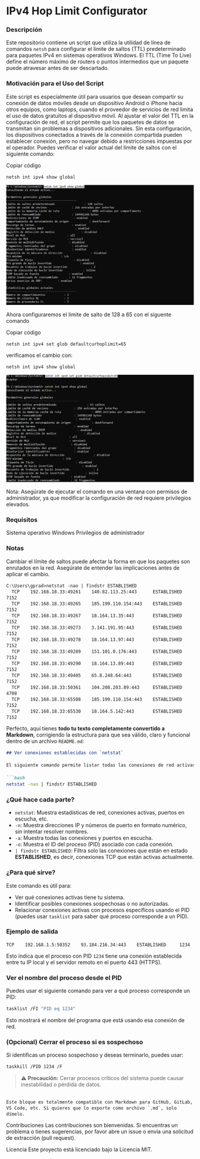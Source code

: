 # IPv4 Hop Limit Configurator

### Descripción

Este repositorio contiene un script que utiliza la utilidad de línea de comandos `netsh` para configurar el límite de saltos (TTL) predeterminado para paquetes IPv4 en sistemas operativos Windows. El TTL (Time To Live) define el número máximo de routers o puntos intermedios que un paquete puede atravesar antes de ser descartado.

### Motivación para el Uso del Script

Este script es especialmente útil para usuarios que desean compartir su conexión de datos móviles desde un dispositivo Android o iPhone hacia otros equipos, como laptops, cuando el proveedor de servicios de red limita el uso de datos gratuitos al dispositivo móvil. Al ajustar el valor del TTL en la configuración de red, el script permite que los paquetes de datos se transmitan sin problemas a dispositivos adicionales. Sin esta configuración, los dispositivos conectados a través de la conexión compartida pueden establecer conexión, pero no navegar debido a restricciones impuestas por el operador.
Puedes verificar el valor actual del límite de saltos con el siguiente comando:

Copiar código
```shell
netsh int ipv4 show global
```
![Output del comando netsh int ipv4 show global](https://github.com/gpradinett/ipv4-hop-limit-configurator/raw/main/image/netsh%20int%20ipv4%20show%20global.png)

Ahora configuraremos el limite de salto de 128 a 65 con el siguente comando 

Copiar código
```shell
netsh int ipv4 set glob defaultcurhoplimit=65
```
verificamos el cambio con:
```shell
netsh int ipv4 show global
```
![Ejemplo de comando netsh int ipv4 set glob defaultcurhoplimit=65](https://github.com/gpradinett/ipv4-hop-limit-configurator/raw/main/image/netsh%20int%20ipv4%20set%20glob%20defaultcurhoplimit%3D65.png)

Nota: Asegúrate de ejecutar el comando en una ventana con permisos de administrador, ya que modificar la configuración de red requiere privilegios elevados.

### Requisitos
Sistema operativo Windows
Privilegios de administrador

### Notas
Cambiar el límite de saltos puede afectar la forma en que los paquetes son enrutados en la red. Asegúrate de entender las implicaciones antes de aplicar el cambio.


```
C:\Users\gprad>netstat -nao | findstr ESTABLISHED
  TCP    192.168.18.33:49261    140.82.113.25:443      ESTABLISHED     7152
  TCP    192.168.18.33:49265    185.199.110.154:443    ESTABLISHED     7152
  TCP    192.168.18.33:49267    18.164.13.35:443       ESTABLISHED     7152
  TCP    192.168.18.33:49273    3.141.191.95:443       ESTABLISHED     7152
  TCP    192.168.18.33:49278    18.164.13.97:443       ESTABLISHED     7152
  TCP    192.168.18.33:49289    151.101.0.176:443      ESTABLISHED     7152
  TCP    192.168.18.33:49290    18.164.13.89:443       ESTABLISHED     7152
  TCP    192.168.18.33:49405    65.8.248.64:443        ESTABLISHED     7152
  TCP    192.168.18.33:50361    104.208.203.89:443     ESTABLISHED     4708
  TCP    192.168.18.33:65508    185.199.110.154:443    ESTABLISHED     7152
  TCP    192.168.18.33:65530    18.164.5.142:443       ESTABLISHED     7152
```

Perfecto, aquí tienes **todo tu texto completamente convertido a Markdown**, corrigiendo la estructura para que sea válido, claro y funcional dentro de un archivo `README.md`:

````markdown
## Ver conexiones establecidas con `netstat`

El siguiente comando permite listar todas las conexiones de red activas en estado **ESTABLISHED** en un sistema Windows:

```bash
netstat -nao | findstr ESTABLISHED
````

### ¿Qué hace cada parte?

* `netstat`: Muestra estadísticas de red, conexiones activas, puertos en escucha, etc.
* `-n`: Muestra direcciones IP y números de puerto en formato numérico, sin intentar resolver nombres.
* `-a`: Muestra todas las conexiones y puertos en escucha.
* `-o`: Muestra el ID del proceso (PID) asociado con cada conexión.
* `| findstr ESTABLISHED`: Filtra solo las conexiones que están en estado **ESTABLISHED**, es decir, conexiones TCP que están activas actualmente.

### ¿Para qué sirve?

Este comando es útil para:

* Ver qué conexiones activas tiene tu sistema.
* Identificar posibles conexiones sospechosas o no autorizadas.
* Relacionar conexiones activas con procesos específicos usando el PID (puedes usar `tasklist` para saber qué proceso corresponde a un PID).

### Ejemplo de salida

```text
TCP    192.168.1.5:50352    93.184.216.34:443    ESTABLISHED     1234
```

Esto indica que el proceso con PID `1234` tiene una conexión establecida entre tu IP local y el servidor remoto en el puerto 443 (HTTPS).

### Ver el nombre del proceso desde el PID

Puedes usar el siguiente comando para ver a qué proceso corresponde un PID:

```bash
tasklist /FI "PID eq 1234"
```

Esto mostrará el nombre del programa que está usando esa conexión de red.

### (Opcional) Cerrar el proceso si es sospechoso

Si identificas un proceso sospechoso y deseas terminarlo, puedes usar:

```bash
taskkill /PID 1234 /F
```

> ⚠️ **Precaución:** Cerrar procesos críticos del sistema puede causar inestabilidad o pérdida de datos.

```

Este bloque es totalmente compatible con Markdown para GitHub, GitLab, VS Code, etc. Si quieres que lo exporte como archivo `.md`, solo dímelo.
```





Contribuciones
Las contribuciones son bienvenidas. Si encuentras un problema o tienes sugerencias, por favor abre un issue o envía una solicitud de extracción (pull request).

Licencia
Este proyecto está licenciado bajo la Licencia MIT.

